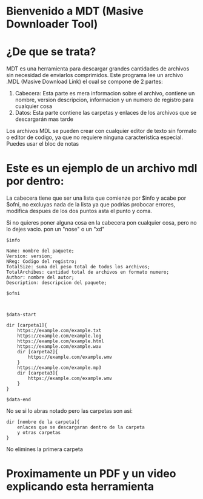 # Bienvenido a MDT (Masive Downloader Tool)

# ¿De que se trata?

MDT es una herramienta para descargar grandes cantidades de archivos sin necesidad de enviarlos comprimidos.
Este programa lee un archivo .MDL (Masive Download Link) el cual se compone de 2 partes:

1. Cabecera:
   Esta parte es mera informacion sobre el archivo, contiene un nombre, version descripcion, informacion y un numero de registro para cualquier cosa
2. Datos:
   Esta parte contiene las carpetas y enlaces de los archivos que se descargarán mas tarde

Los archivos MDL se pueden crear con cualquier editor de texto sin formato o editor de codigo, ya que no requiere ninguna caracteristica especial. Puedes usar el bloc de notas

# Este es un ejemplo de un archivo mdl por dentro:

La cabecera tiene que ser una lista que comienze por $info y acabe por $ofni, no excluyas nada de la lista ya que podrias probocar errores, modifica despues de los dos puntos asta el punto y coma.

Si no quieres poner alguna cosa en la cabecera pon cualquier cosa, pero no lo dejes vacio. pon un "nose" o un "xd"

	$info

	Name: nombre del paquete;
	Version: version;
	NReg: Codigo del registro;
	TotalSize: suma del peso total de todos los archivos;
	TotalArchibes: cantidad total de archivos en formato numero;
	Author: nombre del autor;
	Description: descripcion del paquete;

	$ofni



	$data-start

	dir [carpeta1]{
		https://example.com/example.txt
		https://example.com/example.log
		https://example.com/example.html
		https://example.com/example.wav
		dir [carpeta2]{
			https://example.com/example.wmv
		}
		https://example.com/example.mp3
		dir [carpeta3]{
			https://example.com/example.wmv
		}
	}

	$data-end



No se si lo abras notado pero las carpetas son así:

	dir [nombre de la carpeta]{
		enlaces que se descargaran dentro de la carpeta
        y otras carpetas
	}

No elimines la primera carpeta

# Proximamente un PDF y un video explicando esta herramienta



